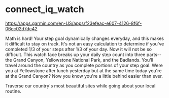 # connect_iq_watch

https://apps.garmin.com/en-US/apps/f23efeac-e607-4126-8f6f-06ec02d7dc42

Math is hard! Your step goal dynamically changes everyday, and this makes it difficult to stay on track. It's not an easy calculation to determine if you've completed 1/3 of your steps after 1/3 of your day.
Now it will not be so difficult. This watch face breaks up your daily step count into three parts--the Grand Canyon, Yellowstone National Park, and the Badlands. You'll travel around the country as you complete portions of your step goal. Were you at Yellowstone after lunch yesterday but at the same time today you're at the Grand Canyon? Now you know you're a little behind easier than ever.

Traverse our country's most beautiful sites while going about your local routine.
